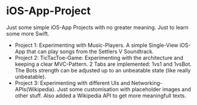 # iOS-App-Project
Just some simple iOS-App Projects with no greater meaning. Just to learn some more Swift. 

- Project 1: Experimenting with Music-Players. A simple Single-View iOS-App that can play songs from the Settlers V Soundtrack. 
- Project 2: TicTacToe-Game: Experimenting with the architecture and keeping a clear MVC-Pattern. 2 Tabs are implemented: 1vs1 and 1vsBot. The Bots strength can be adjusted up to an unbeatable state (like really unbeatable).
- Project 3: Experimenting with different UIs and Networking-APIs(Wikipedia). Just some customisation with placeholder images and other stuff. Also added a Wikipedia API to get more meaningfull texts. 
